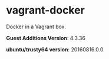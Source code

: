 # vagrant-docker

Docker in a Vagrant box.

**Guest Additions Version**: 4.3.36

**ubuntu/trusty64 version**: 20160816.0.0
